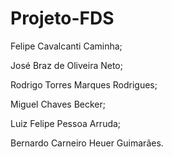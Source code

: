 # Projeto-FDS
 Felipe Cavalcanti Caminha;

 José Braz de Oliveira Neto;

 Rodrigo Torres Marques Rodrigues;

 Miguel Chaves Becker;

 Luiz Felipe Pessoa Arruda;

 Bernardo Carneiro Heuer Guimarães.
